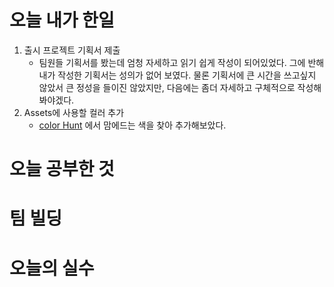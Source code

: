 # 오늘 내가 한일
1. 출시 프로젝트 기획서 제출
    - 팀원들 기획서를 봤는데 엄청 자세하고 읽기 쉽게 작성이 되어있었다. 그에 반해 내가 작성한 기획서는 성의가 없어 보였다. 물론 기획서에 큰 시간을 쓰고싶지 않았서 큰 정성을 들이진 않았지만, 다음에는 좀더 자세하고 구체적으로 작성해봐야겠다.
2. Assets에 사용할 컬러 추가
    - [color Hunt](https://colorhunt.co/) 에서 맘에드는 색을 찾아 추가해보았다.
# 오늘 공부한 것

# 팀 빌딩

# 오늘의 실수
 